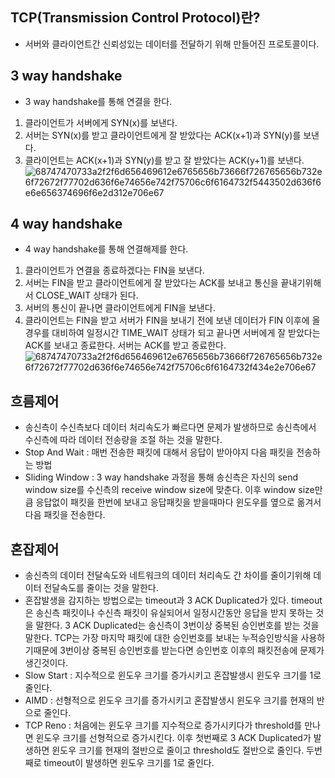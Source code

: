 ## TCP(Transmission Control Protocol)란?
* 서버와 클라이언트간 신뢰성있는 데이터를 전달하기 위해 만들어진 프로토콜이다.

## 3 way handshake
* 3 way handshake를 통해 연결을 한다.
1) 클라이언트가 서버에게 SYN(x)를 보낸다.
2) 서버는 SYN(x)를 받고 클라이언트에게 잘 받았다는 ACK(x+1)과 SYN(y)를 보낸다.
3) 클라이언트는 ACK(x+1)과 SYN(y)를 받고 잘 받았다는 ACK(y+1)를 보낸다.
![68747470733a2f2f6d656469612e6765656b73666f726765656b732e6f72672f77702d636f6e74656e742f75706c6f6164732f5443502d636f6e6e656374696f6e2d312e706e67](https://user-images.githubusercontent.com/41245313/146013862-047bf534-d544-4a77-8c2f-10d96ac32e4a.png)

## 4 way handshake
* 4 way handshake를 통해 연결해제를 한다.
1) 클라이언트가 연결을 종료하겠다는 FIN을 보낸다.
2) 서버는 FIN을 받고 클라이언트에게 잘 받았다는 ACK를 보내고 통신을 끝내기위해서 
CLOSE_WAIT 상태가 된다.
3) 서버의 통신이 끝나면 클라이언트에게 FIN을 보낸다.
4) 클라이언트는 FIN을 받고 서버가 FIN을 보내기 전에 보낸 데이터가 FIN 이후에 올 경우를 
대비하여 일정시간 TIME_WAIT 상태가 되고 끝나면 서버에게 잘 받았다는 ACK를 보내고 종료한다. 
서버는 ACK를 받고 종료한다.
![68747470733a2f2f6d656469612e6765656b73666f726765656b732e6f72672f77702d636f6e74656e742f75706c6f6164732f434e2e706e67](https://user-images.githubusercontent.com/41245313/146013970-665fba23-56a4-428f-a921-ea6a6f233e04.png)

## 흐름제어
* 송신측이 수신측보다 데이터 처리속도가 빠르다면 문제가 발생하므로 송신측에서 수신측에 따라
데이터 전송량을 조절 하는 것을 말한다.
* Stop And Wait : 매번 전송한 패킷에 대해서 응답이 받아야지 다음 패킷을 전송하는 방법
* Sliding Window : 3 way handshake 과정을 통해 송신측은 자신의 send window size를 
수신측의 receive window size에 맞춘다. 이후 window size만큼 응답없이 패킷을 한번에 보내고 
응답패킷을 받을때마다 윈도우를 옆으로 옮겨서 다음 패킷을 전송한다. 

## 혼잡제어
* 송신측의 데이터 전달속도와 네트워크의 데이터 처리속도 간 차이를 줄이기위해
데이터 전달속도를 줄이는 것을 말한다.
* 혼잡발생을 감지하는 방법으로는 timeout과 3 ACK Duplicated가 있다.
timeout은 송신측 패킷이나 수신측 패킷이 유실되어서 일정시간동안 응답을 받지 못하는 것을 
말한다. 3 ACK Duplicated는 송신측이 3번이상 중복된 승인번호를 받는 것을 말한다.
TCP는 가장 마지막 패킷에 대한 승인번호를 보내는 누적승인방식을 사용하기때문에 3번이상 중복된
승인번호를 받는다면 승인번호 이후의 패킷전송에 문제가 생긴것이다.
* Slow Start : 지수적으로 윈도우 크기를 증가시키고 혼잡발생시 윈도우 크기를 1로 줄인다.
* AIMD : 선형적으로 윈도우 크기를 증가시키고 혼잡발생시 윈도우 크기를 현재의 반으로 줄인다.
* TCP Reno : 처음에는 윈도우 크기를 지수적으로 증가시키다가 threshold를 만나면 윈도우 크기를
선형적으로 증가시킨다. 이후 첫번째로 3 ACK Duplicated가 발생하면 윈도우 크기를 현재의 절반으로 
줄이고 threshold도 절반으로 줄인다. 두번째로 timeout이 발생하면 윈도우 크기를 1로 줄인다.